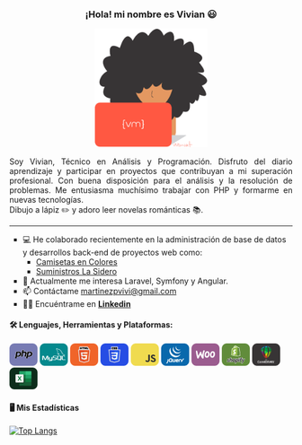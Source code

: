 
<div align="center">
    
### ¡Hola! mi nombre es Vivian 😃
    
<img src="art/vivian-art.png" width="200">
</div>
<div align="justify">
    
Soy Vivian, Técnico en Análisis y Programación. Disfruto del diario aprendizaje y participar en proyectos que contribuyan a mi superación profesional. Con buena disposición para el análisis y la resolución de problemas. Me entusiasma muchísimo trabajar con PHP y formarme en nuevas tecnologías.<br>
Dibujo a lápiz ✏️ y adoro leer novelas románticas 📚.
</div>
<hr>
<div id="info-profile">
<ul>
    <li type=square>💻 He colaborado recientemente en la administración de base de datos y desarrollos back-end de proyectos web como:
        <ul>
            <li type=square><a href="https://camisetasencolores.es/">Camisetas en Colores</a></li>
            <li type=square><a href="https://suministroslasidero.com/">Suministros La Sidero</a></li>
        </ul>
    </li>
    <li type=square>📝 Actualmente me interesa Laravel, Symfony y Angular.</li>
    <li type=square>📫 Contáctame <a href="mailto:martinezpvivi@gmail.com">martinezpvivi@gmail.com</a></li>
    <li type=square>🙋‍♀️ Encuéntrame en <a href="https://www.linkedin.com/in/vivian-mart%C3%ADnez-920803277/"><strong>Linkedin</strong></a></li>
</ul>
</div>

#### 🛠️ Lenguajes, Herramientas y Plataformas:
<div align="left">
<img src="icons/icon-php.png" title="PHP" width="50">
<img src="icons/icon-mysql.png" title="MYSQL" width="50">
<img src="icons/icon-html5.png" title="HTML5" width="50">
<img src="icons/icon-css.png" title="CSS" width="50">
<img src="icons/icon-js.png" title="JS" width="50">
<img src="icons/icon-jquery.png" title="JQUERY" width="50">
<img src="icons/icon-woo.png" title="WOOCOMMERCE" width="50">
<img src="icons/icon-shopify.png" title="SHOPIFY" width="50">
<img src="icons/icon-corel.png" title="CORELDRAW" width="50">
<img src="icons/icon-excel.png" title="EXCEL" width="50">
</div>

#### 🖥️ Mis Estadísticas
[![Top Langs](https://github-readme-stats.vercel.app/api/top-langs/?username=vivianmartinez&hide_progress=false&theme=highcontrast)](https://github.com/vivianmartinez/github-readme-stats)

